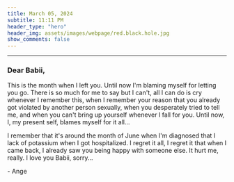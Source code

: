 ```yaml
---
title: March 05, 2024
subtitle: 11:11 PM
header_type: "hero"
header_img: assets/images/webpage/red.black.hole.jpg
show_comments: false
---
```

---

### Dear Babii,

This is the month when I left you. Until now I'm blaming myself for letting you go. There is so much for me to say but I can't, all I can do is cry whenever I remember this, when I remember your reason that you already got violated by another person sexually, when you desperately tried to tell me, and when you can't bring up yourself whenever I fall for you. Until now, I, my present self, blames myself for it all...

I remember that it's around the month of June when I'm diagnosed that I lack of potassium when I got hospitalized. I regret it all, I regret it that when I came back, I already saw you being happy with someone else. It hurt me, really. I love you Babii, sorry...

\- Ange
